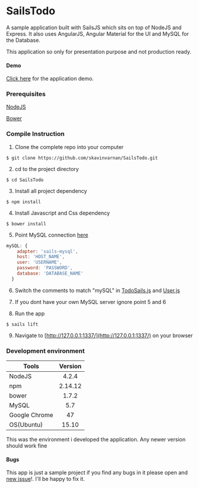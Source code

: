 # SailsTodo

A sample application built with SailsJS which sits on top of NodeJS and Express. It also uses AngularJS, Angular Material for the UI and MySQL for the Database.

This application so only for presentation purpose and not production ready.

#### Demo ####
[Click here](http://sailstodo.herokuapp.com/) for the application demo.

### Prerequisites ###
[NodeJS](https://nodejs.org/en/download/)

[Bower](http://bower.io/#install-bower)

### Compile Instruction ###
1) Clone the complete repo into your computer 
```shell
$ git clone https://github.com/skavinvarnan/SailsTodo.git
```

2) cd to the project directory
```shell
$ cd SailsTodo
```

3) Install all project dependency
```shell
$ npm install
```

4) Install Javascript and Css dependency
```shell
$ bower install
```

5) Point MySQL connection [here](https://github.com/skavinvarnan/SailsTodo/blob/master/config/connections.js#L43)
```javascript
mySQL: {
    adapter: 'sails-mysql',
    host: 'HOST_NAME',
    user: 'USERNAME',
    password: 'PASSWORD',
    database: 'DATABASE_NAME'
  }
```

6) Switch the comments to match "mySQL" in [TodoSails.js](https://github.com/skavinvarnan/SailsTodo/blob/master/api/models/TodoSails.js#L9) and [User.js](https://github.com/skavinvarnan/SailsTodo/blob/master/api/models/User.js#L9)

7) If you dont have your own MySQL server ignore point 5 and 6

8) Run the app
```shell
$ sails lift
```

9) Navigate to [http://127.0.0.1:1337/](http://127.0.0.1:1337/) on your browser

### Development environment ###

| Tools         | Version       |
| ------------- |:-------------:|
| NodeJS        | 4.2.4         |
| npm           | 2.14.12       |
| bower         | 1.7.2         |
| MySQL         | 5.7           |
| Google Chrome | 47            |
| OS(Ubuntu)    | 15.10         |

This was the environment i developed the application. Any newer version should work fine

#### Bugs
This app is just a sample project if you find any bugs in it please open and [new issue](https://github.com/skavinvarnan/SailsTodo/issues)!. I'll be happy to fix it.
